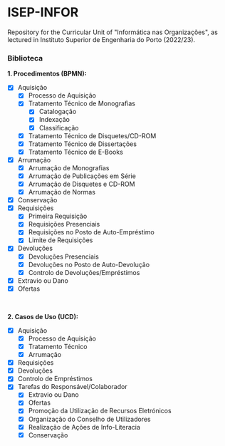 # ISEP-INFOR
Repository for the Curricular Unit of "Informática nas Organizações", as lectured in Instituto Superior de Engenharia do Porto (2022/23).


### Biblioteca

**1. Procedimentos (BPMN):**
  - [X] Aquisição
  	- [X] Processo de Aquisição
  	- [X] Tratamento Técnico de Monografias
  		- [X] Catalogação
		- [X] Indexação
		- [X] Classificação
  	- [X] Tratamento Técnico de Disquetes/CD-ROM
  	- [X] Tratamento Técnico de Dissertações
  	- [X] Tratamento Técnico de E-Books
  - [X] Arrumação
  	- [X] Arrumação de Monografias
	- [X] Arrumação de Publicações em Série
  	- [X] Arrumação de Disquetes e CD-ROM
  	- [X] Arrumação de Normas
  - [X] Conservação
  - [X] Requisições
	- [X] Primeira Requisição
  	- [X] Requisições Presenciais
	- [X] Requisições no Posto de Auto-Empréstimo
	- [X] Limite de Requisições
  - [X] Devoluções
  	- [X] Devoluções Presenciais
	- [X] Devoluções no Posto de Auto-Devolução
 	- [X] Controlo de Devoluções/Empréstimos
  - [X] Extravio ou Dano
  - [X] Ofertas

<br>

**2. Casos de Uso (UCD):**
  - [X] Aquisição
  	- [X] Processo de Aquisição
	- [X] Tratamento Técnico
	- [X] Arrumação
  - [X] Requisições
  - [X] Devoluções
  - [X] Controlo de Empréstimos
  - [X] Tarefas do Responsável/Colaborador
  	- [X] Extravio ou Dano
  	- [X] Ofertas
  	- [X] Promoção da Utilização de Recursos Eletrónicos
	- [X] Organização do Conselho de Utilizadores
	- [X] Realização de Ações de Info-Literacia
	- [X] Conservação

